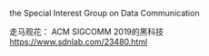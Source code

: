  the Special Interest Group on Data Communication
 
 走马观花： ACM SIGCOMM 2019的黑科技
 https://www.sdnlab.com/23480.html
